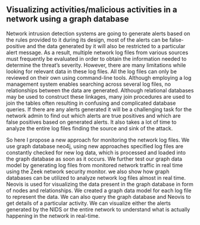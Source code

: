 ## Visualizing activities/malicious activities in a network using a graph database

Network intrusion detection systems are going to generate alerts based on the rules provided to it during its design, most of the alerts can be false-positive and the data generated by it will also be restricted to a particular alert message. As a result, multiple network log files from various sources must frequently be evaluated in order to obtain the information needed to determine the threat’s severity. However, there are many limitations while looking for relevant data in these log files. All the log files can only be reviewed on their own using command-line tools. Although employing a log management system enables searching across several log files, no relationships between the data are generated. Although relational databases may be used to construct these linkages, many join procedures are used to join the tables often resulting in confusing and complicated database queries. If there are any alerts generated it will be a challenging task for the network admin to find out which alerts are true positives and which are false positives based on generated alerts. It also takes a lot of time to analyze the entire log files finding the source and sink of the attack.

So here I propose a new approach for monitoring the network log files. We use graph database neo4j, using new approaches specified log files are constantly checked for new log data, which is processed and loaded into the graph database as soon as it occurs. We further test our graph data model by generating log files from monitored network traffic in real time using the Zeek network security monitor. we also show how graph databases can be utilized to analyze network log files almost in real time. Neovis is used for visualizing the data present in the graph database in form of nodes and relationships. We created a graph data model for each log file to represent the data. We can also query the graph database and Neovis to get details of a particular activity. We can visualize either the alerts generated by the NIDS or the entire network to understand what is actually happening in the network in real-time.
